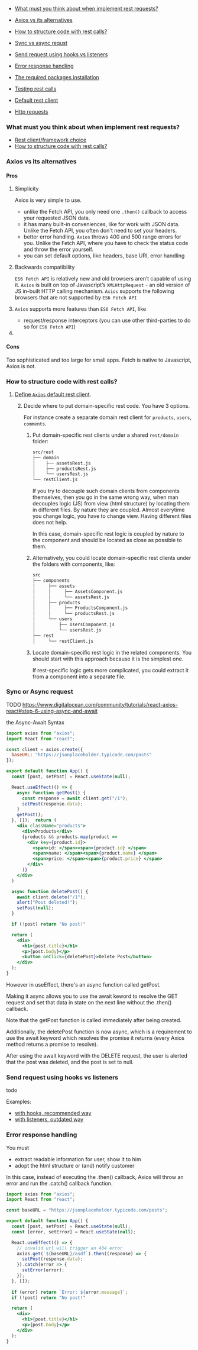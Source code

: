
* [What must you think about when implement rest requests?](#what-must-you-think-about-when-implement-rest-requests)
* [Axios vs its alternatives](#axios-vs-its-alternatives)
* [How to structure code with rest calls?](#how-to-structure-code-with-rest-calls)
* [Sync vs async requst](#sync-or-async-request)
* [Send request using hooks vs listeners](#send-request-using-hooks-vs-listeners)
* [Error response handling](#error-response-handling)

* [The required packages installation](docs/packages.installation.md)
* [Testing rest calls](docs/testing.with.json-server.md)
* [Default rest client](docs/rest.client.md)
* [Http requests](docs/http.methods.md)

### What must you think about when implement rest requests?

* [Rest client/framework choice](#axios-vs-its-alternatives)
* [How to structure code with rest calls?](#how-to-structure-code-with-rest-calls)

### Axios vs its alternatives

#### Pros
1. Simplicity

   Axios is very simple to use. 
   * unlike the Fetch API, you only need one `.then()` callback to access your requested JSON data.
   * it has many built-in conveniences, like for work with JSON data. 
     Unlike the Fetch API, you often don't need to set your headers.
   * better error handling. `Axios` throws 400 and 500 range errors for you. 
     Unlike the Fetch API, where you have to check the status code and throw the error yourself.
   * you can set default options, like headers, base URl, error handling
2. Backwards compatibility

   `ES6 Fetch API` is relatively new and old browsers aren’t capable of using it. 
   `Axios` is built on top of Javascript’s `XMLHttpRequest` - an old version of JS in-built HTTP calling mechanism.
   `Axios` supports the following browsers that are not supported by `ES6 Fetch API`
3. `Axios` supports more features than `ES6 Fetch API`, like
      * request/response interceptors (you can use other third-parties to do so for `ES6 Fetch API`)
4. 
#### Cons
Too sophisticated and too large for small apps. Fetch is native to Javascript, Axios is not.


### How to structure code with rest calls?

1. [Define `Axios` default rest client](#axios-rest-client). 
   
   2. Decide where to put domain-specific rest code. You have 3 options.

      For instance create a separate domain rest client for `products`, `users`, `comments`.

      1. Put domain-specific rest clients under a shared `rest/domain` folder:
         ```bash
         src/rest
         ├── domain
         │    ├── assetsRest.js
         │    ├── productsRest.js
         │    └── usersRest.js
         └── restClient.js
         ```
         If you try to decouple such domain clients from components themselves, then you go in the same wrong way, 
         when man decouples logic (JS) from view (html structure) by locating them in different files.
         By nature they are coupled. Almost everytime you change logic, you have to change view. 
         Having different files does not help.
         
         In this case, domain-specific rest logic is coupled by nature to the component 
         and should be located as close as possible to them. 
      
      2. Alternatively, you could locate domain-specific rest clients under the folders with components, like:
         ```bash
         src
         ├── components
         │     ├── assets
         │     │     ├── AssetsComponent.js
         │     │     └── assetsRest.js
         │     ├── products
         │     │     ├── ProductsComponent.js
         │     │     └── productsRest.js
         │     └── users
         │         ├── UsersComponent.js
         │         └── usersRest.js
         ├── rest
         │     └── restClient.js
         ```
      3. Locate domain-specific rest logic in the related components.
         You should start with this approach because it is the simplest one.

         If rest-specific logic gets more complicated, you could extract it from a component into a separate file.

### Sync or Async request

TODO https://www.digitalocean.com/community/tutorials/react-axios-react#step-6-using-async-and-await

the Async-Await Syntax
```jsx
import axios from "axios";
import React from "react";

const client = axios.create({
  baseURL: "https://jsonplaceholder.typicode.com/posts" 
});

export default function App() {
  const [post, setPost] = React.useState(null);

  React.useEffect(() => {
    async function getPost() {
      const response = await client.get("/1");
      setPost(response.data);
    }
    getPost();
  }, []);  return (
    <div className="products">
      <div>Products</div>
      {products && products.map(product =>
        <div key={product.id}>
          <span>id: </span><span>{product.id} </span>
          <span>name: </span><span>{product.name} </span>
          <span>price: </span><span>{product.price} </span>
        </div>
      )}
    </div>
  )

  async function deletePost() {
    await client.delete("/1");
    alert("Post deleted!");
    setPost(null);
  }

  if (!post) return "No post!"

  return (
    <div>
      <h1>{post.title}</h1>
      <p>{post.body}</p>
      <button onClick={deletePost}>Delete Post</button>
    </div>
  );
}
```

However in useEffect, there's an async function called getPost.

Making it async allows you to use the await keword to resolve the GET request and set that data in state on the next line without the .then() callback.

Note that the getPost function is called immediately after being created.

Additionally, the deletePost function is now async, which is a requirement to use the await keyword which resolves the promise it returns (every Axios method returns a promise to resolve).

After using the await keyword with the DELETE request, the user is alerted that the post was deleted, and the post is set to null.

### Send request using hooks vs listeners

todo 

Examples:
* [with hooks, recommended way](react-axios-app/src/components/products/Products.js)
* [with listeners, outdated way](react-axios-app/src/components/products/ProductsWithListener.js)

### Error response handling

You must
* extract readable information for user, show it to him
* adopt the html structure or (and) notify customer

In this case, instead of executing the .then() callback, Axios will throw an error and run the .catch() callback function.

```jsx
import axios from "axios";
import React from "react";

const baseURL = "https://jsonplaceholder.typicode.com/posts";

export default function App() {
  const [post, setPost] = React.useState(null);
  const [error, setError] = React.useState(null);

  React.useEffect(() => {
    // invalid url will trigger an 404 error
    axios.get(`${baseURL}/asdf`).then((response) => {
      setPost(response.data);
    }).catch(error => {
      setError(error);
    });
  }, []);
  
  if (error) return `Error: ${error.message}`;
  if (!post) return "No post!"

  return (
    <div>
      <h1>{post.title}</h1>
      <p>{post.body}</p>
    </div>
  );
}
```



